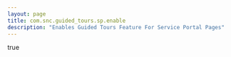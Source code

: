 ```yaml
---
layout: page
title: com.snc.guided_tours.sp.enable
description: "Enables Guided Tours Feature For Service Portal Pages"
---
```

true